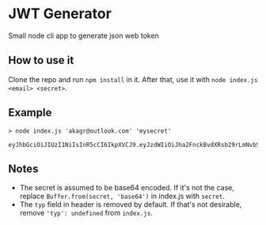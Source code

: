 # JWT Generator

Small node cli app to generate json web token

## How to use it

Clone the repo and run `npm install` in it. After that, use it with `node index.js <email> <secret>`.

## Example

```
> node index.js 'akagr@outlook.com' 'mysecret'

eyJhbGciOiJIUzI1NiIsInR5cCI6IkpXVCJ9.eyJzdWIiOiJha2FnckBvdXRsb29rLmNvbSIsInRpY2tldCI6eyJ2YWxpZFVwdG8iOjE1MTk3MzQ1NjUyMjcsInZhbGlkIjp0cnVlLCJ2YWxpZGl0eVJlYXNvbiI6bnVsbCwibWFzdGVyTG9naW5JZCI6ImFrYWdyQG91dGxvb2suY29tIn0sImlhdCI6MTUxOTczNDI2NTIyN30.DI5T6ugsrwW6aJYAQiTq1y7g45yN0_wMKlauvUgEFBs
```

## Notes

* The secret is assumed to be base64 encoded. If it's not the case, replace `Buffer.from(secret, 'base64')` in index.js with `secret`.
* The `typ` field in header is removed by default. If that's not desirable, remove `'typ': undefined` from `index.js`.
